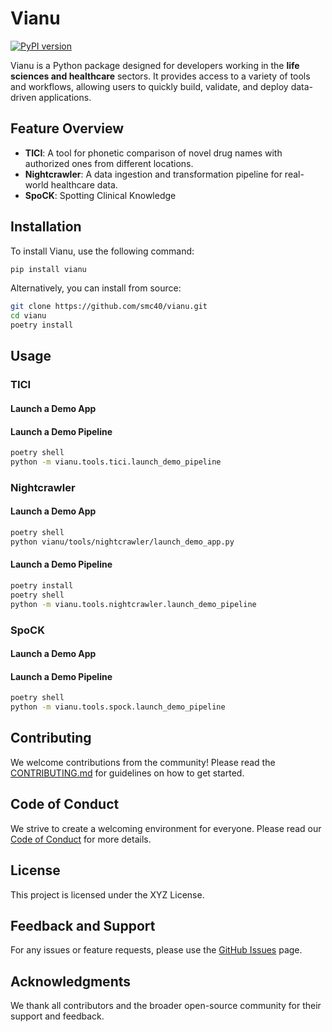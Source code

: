 # Vianu

[![PyPI version](https://badge.fury.io/py/vianu.svg?icon=si%3Apython)](https://badge.fury.io/py/vianu)  
<!-- [![Documentation Status](https://readthedocs.org/projects/vianu/badge/?version=latest)](https://vianu.readthedocs.io/en/latest/) -->

Vianu is a Python package designed for developers working in the **life sciences and healthcare** sectors. It provides access to a variety of tools and workflows, allowing users to quickly build, validate, and deploy data-driven applications.

## Feature Overview

- **TICI**: A tool for phonetic comparison of novel drug names with authorized ones from different locations.
- **Nightcrawler**: A data ingestion and transformation pipeline for real-world healthcare data.
- **SpoCK**: Spotting Clinical Knowledge

## Installation

To install Vianu, use the following command:

```bash
pip install vianu
```

Alternatively, you can install from source:

```bash
git clone https://github.com/smc40/vianu.git
cd vianu
poetry install
```


## Usage
### TICI

#### Launch a Demo App



#### Launch a Demo Pipeline

```bash
poetry shell
python -m vianu.tools.tici.launch_demo_pipeline
```

### Nightcrawler

#### Launch a Demo App

```bash
poetry shell
python vianu/tools/nightcrawler/launch_demo_app.py
```

#### Launch a Demo Pipeline

```bash
poetry install
poetry shell
python -m vianu.tools.nightcrawler.launch_demo_pipeline
```
### SpoCK

#### Launch a Demo App



#### Launch a Demo Pipeline

```bash
poetry shell
python -m vianu.tools.spock.launch_demo_pipeline
```


## Contributing

We welcome contributions from the community! Please read the [CONTRIBUTING.md](CONTRIBUTING.md) for guidelines on how to get started.

## Code of Conduct

We strive to create a welcoming environment for everyone. Please read our [Code of Conduct](CODE_OF_CONDUCT.md) for more details.

## License

This project is licensed under the XYZ License.

## Feedback and Support

For any issues or feature requests, please use the [GitHub Issues](https://github.com/smc40/vianu/issues) page.

## Acknowledgments

We thank all contributors and the broader open-source community for their support and feedback.